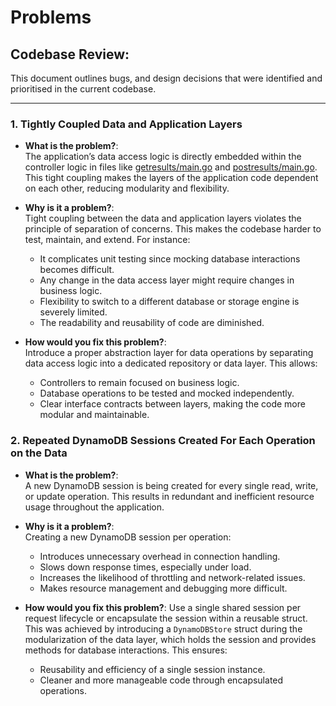 # Problems

## Codebase Review:

This document outlines bugs, and design decisions that were identified and prioritised in the current codebase.

---

### 1. Tightly Coupled Data and Application Layers

- **What is the problem?**:<br>
  The application’s data access logic is directly embedded within the controller logic in files like [getresults/main.go](./api/getresults/main.go) and [postresults/main.go](./api/postresults/main.go). This tight coupling makes the layers of the application code dependent on each other, reducing modularity and flexibility.

- **Why is it a problem?**:<br>
  Tight coupling between the data and application layers violates the principle of separation of concerns. This makes the codebase harder to test, maintain, and extend. For instance:

  - It complicates unit testing since mocking database interactions becomes difficult.
  - Any change in the data access layer might require changes in business logic.
  - Flexibility to switch to a different database or storage engine is severely limited.
  - The readability and reusability of code are diminished.

- **How would you fix this problem?**:<br>
  Introduce a proper abstraction layer for data operations by separating data access logic into a dedicated repository or data layer. This allows:

  - Controllers to remain focused on business logic.
  - Database operations to be tested and mocked independently.
  - Clear interface contracts between layers, making the code more modular and maintainable.

### 2. Repeated DynamoDB Sessions Created For Each Operation on the Data

- **What is the problem?**: <br>
  A new DynamoDB session is being created for every single read, write, or update operation. This results in redundant and inefficient resource usage throughout the application.

- **Why is it a problem?**:<br>
  Creating a new DynamoDB session per operation:

  - Introduces unnecessary overhead in connection handling.
  - Slows down response times, especially under load.
  - Increases the likelihood of throttling and network-related issues.
  - Makes resource management and debugging more difficult.

- **How would you fix this problem?**:
  Use a single shared session per request lifecycle or encapsulate the session within a reusable struct. This was achieved by introducing a `DynamoDBStore` struct during the modularization of the data layer, which holds the session and provides methods for database interactions. This ensures:
  - Reusability and efficiency of a single session instance.
  - Cleaner and more manageable code through encapsulated operations.
